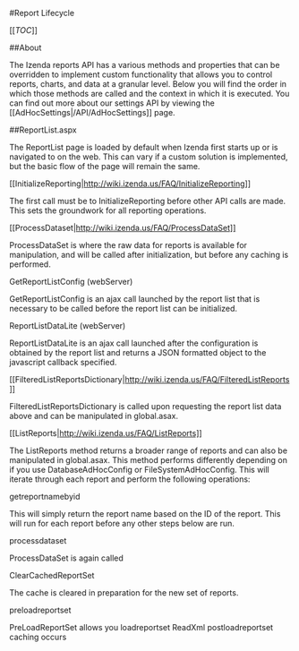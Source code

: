 #Report Lifecycle

[[_TOC_]]

##About

The Izenda reports API has a various methods and properties that can be overridden to implement custom functionality that allows you to control reports, charts, and data at a granular level. Below you will find the order in which those methods are called and the context in which it is executed. You can find out more about our settings API by viewing the [[AdHocSettings|/API/AdHocSettings]] page.

##ReportList.aspx

The ReportList page is loaded by default when Izenda first starts up or is navigated to on the web. This can vary if a custom solution is implemented, but the basic flow of the page will remain the same. 

[[InitializeReporting|http://wiki.izenda.us/FAQ/InitializeReporting]]

The first call must be to InitializeReporting before other API calls are made. This sets the groundwork for all reporting operations.

[[ProcessDataset|http://wiki.izenda.us/FAQ/ProcessDataSet]]

ProcessDataSet is where the raw data for reports is available for manipulation, and will be called after initialization, but before any caching is performed.

GetReportListConfig (webServer)

GetReportListConfig is an ajax call launched by the report list that is necessary to be called before the report list can be initialized.

ReportListDataLite (webServer)

ReportListDataLite is an ajax call launched after the configuration is obtained by the report list and returns a JSON formatted object to the javascript callback specified.

[[FilteredListReportsDictionary|http://wiki.izenda.us/FAQ/FilteredListReports]]

FilteredListReportsDictionary is called upon requesting the report list data above and can be manipulated in global.asax.

[[ListReports|http://wiki.izenda.us/FAQ/ListReports]]

The ListReports method returns a broader range of reports and can also be manipulated in global.asax. This method performs differently depending on if you use DatabaseAdHocConfig or FileSystemAdHocConfig. This will iterate through each report and perform the following operations:

getreportnamebyid

This will simply return the report name based on the ID of the report. This will run for each report before any other steps below are run.

processdataset

ProcessDataSet is again called 

ClearCachedReportSet

The cache is cleared in preparation for the new set of reports.

preloadreportset

PreLoadReportSet allows you 
loadreportset
ReadXml
postloadreportset
caching occurs

